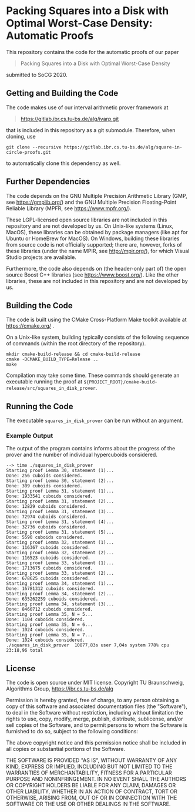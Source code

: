 # Packing Squares into a Disk with Optimal Worst-Case Density: Automatic Proofs
This repository contains the code for the automatic proofs of our paper 

> Packing Squares into a Disk with Optimal Worst-Case Density

submitted to SoCG 2020.

## Getting and Building the Code
The code makes use of our interval arithmetic prover framework at 

> https://gitlab.ibr.cs.tu-bs.de/alg/ivarp.git

that is included in this repository as a git submodule.
Therefore, when cloning, use 

    git clone --recursive https://gitlab.ibr.cs.tu-bs.de/alg/square-in-circle-proofs.git

to automatically clone this dependency as well.

## Further Dependencies
The code depends on the GNU Multiple Precision Arithmetic Library (GMP, see https://gmplib.org/) and the 
GNU Multiple Precision Floating-Point Reliable Library (MPFR, see https://www.mpfr.org/).

These LGPL-licensed open source libraries are not included in this repository and are not developed by us.
On Unix-like systems (Linux, MacOS), these libraries can be obtained by package
managers (like apt for Ubuntu or HomeBrew for MacOS).
On Windows, building these libraries from source code is not officially supported;
there are, however, forks of these libraries (under the name MPIR, see http://mpir.org/), for which
Visual Studio projects are available.

Furthermore, the code also depends on (the header-only part of) the open source Boost C++ libraries (see https://www.boost.org/).
Like the other libraries, these are not included in this repository and are not developed by us.

## Building the Code
The code is built using the CMake Cross-Platform Make toolkit available at https://cmake.org/ .

On a Unix-like system, building typically consists of the following sequence of commands (within the root directory of the repository).

    mkdir cmake-build-release && cd cmake-build-release
    cmake -DCMAKE_BUILD_TYPE=Release ..
    make

Compilation may take some time.
These commands should generate an executable running the proof at `${PROJECT_ROOT}/cmake-build-release/src/squares_in_disk_prover`.

## Running the Code
The executable `squares_in_disk_prover` can be run without an argument.

### Example Output
The output of the program contains informs about the progress of the prover and the number of individual hypercuboids considered.

    --> time ./squares_in_disk_prover 
    Starting proof Lemma 30, statement (1)...
    Done: 256 cuboids considered.
    Starting proof Lemma 30, statement (2)...
    Done: 309 cuboids considered.
    Starting proof Lemma 31, statement (1)...
    Done: 1933541 cuboids considered.
    Starting proof Lemma 31, statement (2)...
    Done: 12829 cuboids considered.
    Starting proof Lemma 31, statement (3)...
    Done: 72974 cuboids considered.
    Starting proof Lemma 31, statement (4)...
    Done: 32736 cuboids considered.
    Starting proof Lemma 31, statement (5)...
    Done: 5590 cuboids considered.
    Starting proof Lemma 32, statement (1)...
    Done: 116367 cuboids considered.
    Starting proof Lemma 32, statement (2)...
    Done: 116523 cuboids considered.
    Starting proof Lemma 33, statement (1)...
    Done: 1713675 cuboids considered.
    Starting proof Lemma 33, statement (2)...
    Done: 678625 cuboids considered.
    Starting proof Lemma 34, statement (1)...
    Done: 16781312 cuboids considered.
    Starting proof Lemma 34, statement (2)...
    Done: 635262259 cuboids considered.
    Starting proof Lemma 34, statement (3)...
    Done: 8460712 cuboids considered.
    Starting proof Lemma 35, N = 5...
    Done: 1104 cuboids considered.
    Starting proof Lemma 35, N = 6...
    Done: 1024 cuboids considered.
    Starting proof Lemma 35, N = 7...
    Done: 1024 cuboids considered.
    ./squares_in_disk_prover  10877,83s user 7,04s system 778% cpu 23:18,96 total

## License
The code is open source under MIT license.
Copyright TU Braunschweig, Algorithms Group, https://ibr.cs.tu-bs.de/alg

Permission is hereby granted, free of charge, to any person obtaining
a copy of this software and associated documentation files (the
"Software"), to deal in the Software without restriction, including
without limitation the rights to use, copy, modify, merge, publish,
distribute, sublicense, and/or sell copies of the Software, and to
permit persons to whom the Software is furnished to do so, subject to
the following conditions:

The above copyright notice and this permission notice shall be
included in all copies or substantial portions of the Software.

THE SOFTWARE IS PROVIDED "AS IS", WITHOUT WARRANTY OF ANY KIND,
EXPRESS OR IMPLIED, INCLUDING BUT NOT LIMITED TO THE WARRANTIES OF
MERCHANTABILITY, FITNESS FOR A PARTICULAR PURPOSE AND
NONINFRINGEMENT. IN NO EVENT SHALL THE AUTHORS OR COPYRIGHT HOLDERS BE
LIABLE FOR ANY CLAIM, DAMAGES OR OTHER LIABILITY, WHETHER IN AN ACTION
OF CONTRACT, TORT OR OTHERWISE, ARISING FROM, OUT OF OR IN CONNECTION
WITH THE SOFTWARE OR THE USE OR OTHER DEALINGS IN THE SOFTWARE.